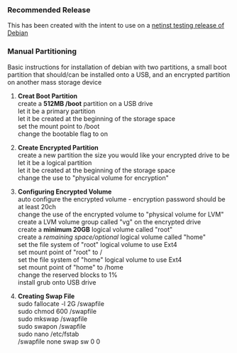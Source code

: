 ### Recommended Release

This has been created with the intent to use on a [netinst testing release of Debian](https://www.debian.org/devel/debian-installer/)

### Manual Partitioning

Basic instructions for installation of debian with two partitions, a small boot partition that should/can be installed onto a USB, and an encrypted partition on another mass storage device

1. **Creat Boot Partition**  
create a **512MB /boot** partition on a USB drive  
let it be a primary partition  
let it be created at the beginning of the storage space  
set the mount point to /boot  
change the bootable flag to on  

1. **Create Encrypted Partition**  
create a new partition the size you would like your encrypted drive to be  
let it be a logical partition  
let it be created at the beginning of the storage space  
change the use to "physical volume for encryption"  

1. **Configuring Encrypted Volume**  
auto configure the encrypted volume - encryption password should be at least 20ch  
change the use of the encrypted volume to "physical volume for LVM"  
create a LVM volume group called "vg" on the encrypted drive  
create a **minimum 20GB** logical volume called "root"  
create a *remaining space/optional* logical volume called "home"  
set the file system of "root" logical volume to use Ext4  
set mount point of "root" to /  
set the file system of "home" logical volume to use Ext4  
set mount point of "home" to /home  
change the reserved blocks to 1%  
install grub onto USB drive

1. **Creating Swap File**  
sudo fallocate -l 2G /swapfile  
sudo chmod 600 /swapfile  
sudo mkswap /swapfile  
sudo swapon /swapfile  
sudo nano /etc/fstab  
/swapfile none swap sw 0 0
